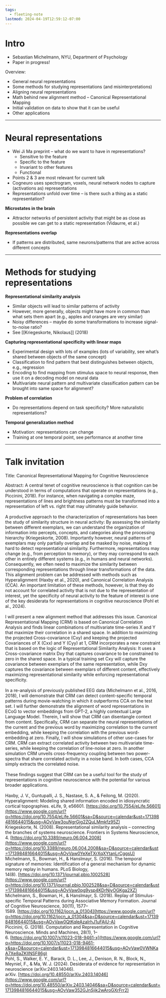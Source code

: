 ```yaml
---
tags:
  - fleeting-note
lastmod: 2024-04-19T12:59:12-07:00
---
```

# Intro

- Sebastian Michelmann, NYU, Department of Psychology
- Paper in progress!

Overview: 
- General neural representations
- Some methods for studying representations (and misinterpretations)
- Aligning neural representations
- Math behind new alignment method – Canonical Representational Mapping
- Initial validation on data to show that it can be useful
- Other applications

---
# Neural representations

- Wei Ji Ma preprint – what do we want to have in representations?
	- Sensitive to the feature
	- Specific to the feature
	- Invariant to other features
	- Functional
- Points 2 & 3 are most relevant for current talk
- Cogneuro uses spectrogram, voxels, neural network nodes to capture (activations as) representations
- Representations unfold over time – is there such a thing as a static representation?

**Microstates in the brain**
- Attractor networks of persistent activity that might be as close as possible we can get to a static representation (Vidaurre, et al.)

**Representations overlap**
- If patterns are distributed, same neurons/patterns that are active across different concepts

---
# Methods for studying representations

**Representational similarity analysis**
- Similar objects will lead to similar patterns of activity
- However, more generally, objects might have more in common than what sets them apart (e.g., apples and oranges are very similar)
- Noisy differences – maybe do some transformations to increase signal-to-noise ratio?
- See [[Kriegeskorte, Nikolaus]] (2018)

**Capturing representational specificity with linear maps**
- Experimental design with lots of examples (lots of variability, see what’s shared between objects of the same concept)
- Classification to find pattern that best distinguishes between objects, e.g., regression
- Encoding to find mapping from stimulus space to neural response, then use it on a decoding model on neural data
- Multivariate neural pattern and multivariate classification pattern can be brought into same space for alignment?

**Problem of correlation**
- Do representations depend on task specificity? More naturalistic representations?

**Temporal generalization method**
- Motivation: representations can change
- Training at one temporal point, see performance at another time

---
# Talk invitation 

Title: Canonical Representational Mapping for Cognitive Neuroscience  
  
Abstract: A central tenet of cognitive neuroscience is that cognition can be understood in terms of computations that operate on representations (e.g., Piccinini, 2018). For instance, when navigating a complex maze, representations of lines and brightness patterns must be transformed into a representation of left vs. right that may ultimately guide behavior.  
   
A productive approach to the characterization of representations has been the study of similarity structure in neural activity: By assessing the similarity between different exemplars, we can understand the organization of information into percepts, concepts, and categories along the processing hierarchy (Kriegeskorte, 2008). Importantly however, neural patterns of exemplars may only partially overlap and be masked by noise, making it hard to detect representational similarity. Furthermore, representations may change (e.g., from perception to memory), or they may correspond to each other in entirely different systems (e.g., in humans and neural networks). Consequently, we often need to maximize the similarity between corresponding representations through linear transformations of the data. This alignment problem can be addressed with methods such as Hyperalignment (Haxby et al., 2020), and Canonical Correlation Analysis (CCA). An important limitation of these methods, however, is that they do not account for correlated activity that is not due to the representation of interest, yet the specificity of neural activity to the feature of interest is one of the key desiderata for representations in cognitive neuroscience (Pohl et al., 2024).  
   
I will present a new alignment method that addresses this issue. Canonical Representational Mapping (CRM) is based on Canonical Correlation Analysis and finds linear combinations of multivariate time-series X and Y that maximize their correlation in a shared space. In addition to maximizing the projected Cross-covariance (Cxy) and keeping the projected Covariances of X (Cxx) and Y (Cyy) at 1, CRM incorporates a new constraint that is based on the logic of Representational Similarity Analysis: It uses a Cross-covariance matrix Dxy that captures covariance to be constrained to zero in the shared space. In a typical training set Cxy will capture the covariance between exemplars of the same representation, while Dxy captures the covariance between exemplars of different content, effectively maximizing representational similarity while enforcing representational specificity.  
   
In a re-analysis of previously published EEG data (Michelmann et al., 2016, 2018), I will demonstrate that CRM can detect content-specific temporal patterns during movie-watching in which it outperforms CCA on the test set. I will further demonstrate the alignment of word representations in ECoG to vector embeddings from GPT-2, a highly contextual Large Language Model. Therein, I will show that CRM can disentangle context from content. Specifically, CRM can separate the neural representations of the current and the previous word by maximizing correlation to the current embedding, while keeping the correlation with the previous word-embedding at zero. Finally, I will show simulations of other use-cases for CRM. CRM can extract correlated activity between two multivariate time-series, while keeping the correlation of line-noise at zero. In another simulation CRM unveils cross-frequency coupling between two power-spectra that share correlated activity in a noise band. In both cases, CCA simply extracts the correlated noise.  
   
These findings suggest that CRM can be a useful tool for the study of representations in cognitive neuroscience with the potential for various broader applications.  
   
Haxby, J. V., Guntupalli, J. S., Nastase, S. A., & Feilong, M. (2020). Hyperalignment: Modeling shared information encoded in idiosyncratic cortical topographies. eLife, 9, e56601. [https://doi.org/10.7554/eLife.56601](https://www.google.com/url?q=https://doi.org/10.7554/eLife.56601&sa=D&source=calendar&ust=1713984816644015&usg=AOvVaw3ouNgrGjg2ZQuLMmkfz95Z)  
Kriegeskorte, N. (2008). Representational similarity analysis – connecting the branches of systems neuroscience. Frontiers in Systems Neuroscience, 4. [https://doi.org/10.3389/neuro.06.004.2008](https://www.google.com/url?q=https://doi.org/10.3389/neuro.06.004.2008&sa=D&source=calendar&ust=1713984816644015&usg=AOvVaw0YeXeTXrXqXYtanLrCggsU)  
Michelmann, S., Bowman, H., & Hanslmayr, S. (2016). The temporal signature of memories: Identification of a general mechanism for dynamic memory replay in humans. PLoS Biology, 14(8). [https://doi.org/10.1371/journal.pbio.1002528](https://www.google.com/url?q=https://doi.org/10.1371/journal.pbio.1002528&sa=D&source=calendar&ust=1713984816644015&usg=AOvVaw0pg9ysp4KDrNjyOGKga2XZ)  
Michelmann, S., Bowman, H., & Hanslmayr, S. (2018). Replay of Stimulus-specific Temporal Patterns during Associative Memory Formation. Journal of Cognitive Neuroscience, 30(11), 1577–1589. [https://doi.org/10.1162/jocn_a_01304](https://www.google.com/url?q=https://doi.org/10.1162/jocn_a_01304&sa=D&source=calendar&ust=1713984816644015&usg=AOvVaw0QtKqleAzaIrhJ1uFAjU-A)  
Piccinini, G. (2018). Computation and Representation in Cognitive Neuroscience. Minds and Machines, 28(1), 1–6. [https://doi.org/10.1007/s11023-018-9461-x](https://www.google.com/url?q=https://doi.org/10.1007/s11023-018-9461-x&sa=D&source=calendar&ust=1713984816644015&usg=AOvVaw0VWNKaA7Xe8aZKIINSF86g)  
Pohl, S., Walker, E. Y., Barack, D. L., Lee, J., Denison, R. N., Block, N., Meyniel, F., & Ma, W. J. (2024). Desiderata of evidence for representation in neuroscience (arXiv:2403.14046). arXiv. [https://doi.org/10.48550/arXiv.2403.14046](https://www.google.com/url?q=https://doi.org/10.48550/arXiv.2403.14046&sa=D&source=calendar&ust=1713984816644015&usg=AOvVaw352GJnSjik2wAroGXrFrr2)